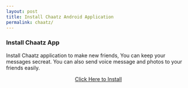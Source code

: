 ```yaml
---
layout: post
title: Install Chaatz Android Application
permalink: chaatz/
---
```


<div class="jumbotron">
  <h3>Install Chaatz App</h3>
  <p>Install Chaatz application to make new friends, You can keep your messages secreat. You can also send voice message and photos to your friends easily.</p>
<center><a class="btn btn-primary btn-lg" href="http://goo.gl/A9PNST" role="button">Click Here to Install</a><br/>
</center></p>
</div>

